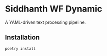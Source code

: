 # Siddhanth WF Dynamic
A YAML-driven text processing pipeline.

## Installation
```sh
poetry install
